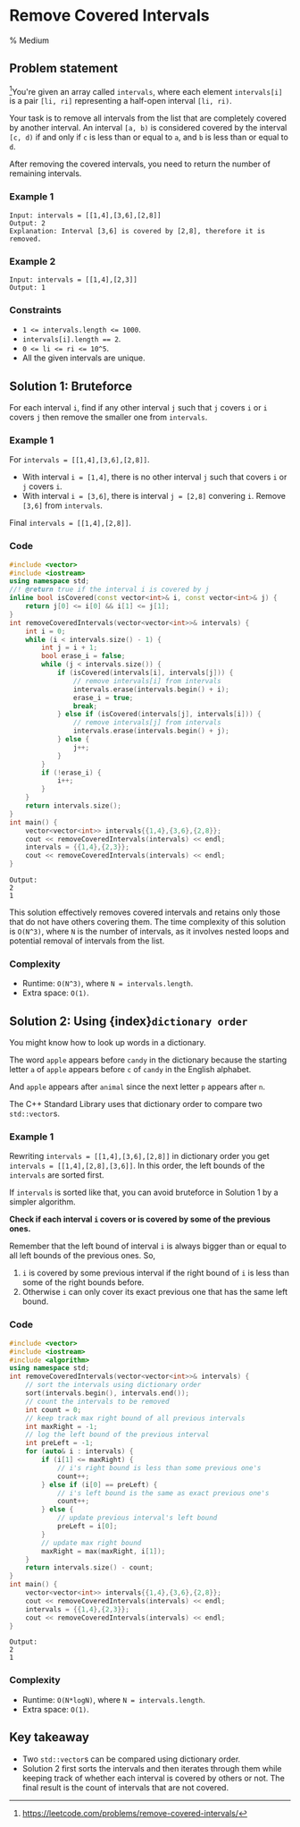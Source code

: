 # Remove Covered Intervals
% Medium
## Problem statement

[^url]You're given an array called `intervals`, where each element `intervals[i]` is a pair `[li, ri]` representing a half-open interval `[li, ri)`.

Your task is to remove all intervals from the list that are completely covered by another interval. An interval `[a, b)` is considered covered by the interval `[c, d)` if and only if `c` is less than or equal to `a`, and `b` is less than or equal to `d`.

After removing the covered intervals, you need to return the number of remaining intervals.

[^url]: https://leetcode.com/problems/remove-covered-intervals/ 
### Example 1
```text
Input: intervals = [[1,4],[3,6],[2,8]]
Output: 2
Explanation: Interval [3,6] is covered by [2,8], therefore it is removed.
```

### Example 2
```text
Input: intervals = [[1,4],[2,3]]
Output: 1
``` 

### Constraints

* `1 <= intervals.length <= 1000`.
* `intervals[i].length == 2`.
* `0 <= li <= ri <= 10^5`.
* All the given intervals are unique.

## Solution 1: Bruteforce
For each interval `i`, find if any other interval `j` such that `j` covers `i` or `i` covers `j` then remove the smaller one from `intervals`.

### Example 1
For `intervals = [[1,4],[3,6],[2,8]]`.
* With interval `i = [1,4]`, there is no other interval `j` such that covers `i` or `j` covers `i`.
* With interval `i = [3,6]`, there is interval `j = [2,8]` convering `i`. Remove `[3,6]` from `intervals`.

Final `intervals = [[1,4],[2,8]]`.

### Code
```cpp
#include <vector>
#include <iostream>
using namespace std;
//! @return true if the interval i is covered by j
inline bool isCovered(const vector<int>& i, const vector<int>& j) {
    return j[0] <= i[0] && i[1] <= j[1];
}
int removeCoveredIntervals(vector<vector<int>>& intervals) {
    int i = 0;
    while (i < intervals.size() - 1) {
        int j = i + 1;
        bool erase_i = false;
        while (j < intervals.size()) {
            if (isCovered(intervals[i], intervals[j])) {
                // remove intervals[i] from intervals
                intervals.erase(intervals.begin() + i);
                erase_i = true;
                break;
            } else if (isCovered(intervals[j], intervals[i])) {
                // remove intervals[j] from intervals
                intervals.erase(intervals.begin() + j);
            } else {
                j++;
            }
        }
        if (!erase_i) {
            i++;
        }
    }
    return intervals.size();
}
int main() {
    vector<vector<int>> intervals{{1,4},{3,6},{2,8}};
    cout << removeCoveredIntervals(intervals) << endl;
    intervals = {{1,4},{2,3}};
    cout << removeCoveredIntervals(intervals) << endl;
}
```
```text
Output:
2
1
```

This solution effectively removes covered intervals and retains only those that do not have others covering them. The time complexity of this solution is `O(N^3)`, where `N` is the number of intervals, as it involves nested loops and potential removal of intervals from the list.

### Complexity

* Runtime: `O(N^3)`, where `N = intervals.length`.
* Extra space: `O(1)`.

## Solution 2: Using {index}`dictionary order`
You might know how to look up words in a dictionary. 

The word `apple` appears before `candy` in the dictionary because the starting letter `a` of `apple` appears before `c` of `candy` in the English alphabet. 

And `apple` appears after `animal` since the next letter `p` appears after `n`.

The C++ Standard Library uses that dictionary order to compare two `std::vector`s.

### Example 1
Rewriting `intervals = [[1,4],[3,6],[2,8]]` in dictionary order you get `intervals = [[1,4],[2,8],[3,6]]`. In this order, the left bounds of the `intervals` are sorted first.

If `intervals` is sorted like that, you can avoid bruteforce in Solution 1 by a simpler algorithm.

**Check if each interval `i` covers or is covered by some of the previous ones.**

Remember that the left bound of interval `i` is always bigger than or equal to all left bounds of the previous ones. So,

1. `i` is covered by some previous interval if the right bound of `i` is less than some of the right bounds before.
2. Otherwise `i` can only cover its exact previous one that has the same left bound. 

### Code
```cpp
#include <vector>
#include <iostream>
#include <algorithm>
using namespace std;
int removeCoveredIntervals(vector<vector<int>>& intervals) {
    // sort the intervals using dictionary order
    sort(intervals.begin(), intervals.end());
    // count the intervals to be removed 
    int count = 0;      
    // keep track max right bound of all previous intervals
    int maxRight = -1;  
    // log the left bound of the previous interval
    int preLeft = -1;   
    for (auto& i : intervals) {
        if (i[1] <= maxRight) { 
            // i's right bound is less than some previous one's
            count++;
        } else if (i[0] == preLeft) { 
            // i's left bound is the same as exact previous one's
            count++;
        } else {
            // update previous interval's left bound
            preLeft = i[0];
        }
        // update max right bound
        maxRight = max(maxRight, i[1]);
    }
    return intervals.size() - count;
}
int main() {
    vector<vector<int>> intervals{{1,4},{3,6},{2,8}};
    cout << removeCoveredIntervals(intervals) << endl;
    intervals = {{1,4},{2,3}};
    cout << removeCoveredIntervals(intervals) << endl;
}
```
```text
Output:
2
1
```

### Complexity

* Runtime: `O(N*logN)`, where `N = intervals.length`.
* Extra space: `O(1)`.

## Key takeaway
* Two `std::vector`s can be compared using dictionary order.
* Solution 2 first sorts the intervals and then iterates through them while keeping track of whether each interval is covered by others or not. The final result is the count of intervals that are not covered. 
